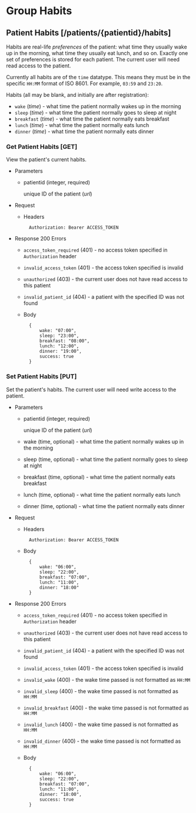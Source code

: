 # Group Habits
## Patient Habits [/patients/{patientid}/habits]
Habits are real-life *preferences* of the patient: what time they usually wake up
in the morning, what time they usually eat lunch, and so on. Exactly one set of
preferences is stored for each patient. The current user will need read access
to the patient.

Currently all habits are of the `time` datatype. This means they must be in the
specific `HH:MM` format of ISO 8601. For example, `03:59` and `23:20`.

Habits (all may be blank, and initially are after registration):
+ `wake` (*time*) - what time the patient normally wakes up in the morning
+ `sleep` (*time*) - what time the patient normally goes to sleep at night
+ `breakfast` (*time*) - what time the patient normally eats breakfast
+ `lunch` (*time*) - what time the patient normally eats lunch
+ `dinner` (*time*) - what time the patient normally eats dinner


### Get Patient Habits [GET]
View the patient's current habits.

+ Parameters
    + patientid (integer, required)

        unique ID of the patient (*url*)

+ Request
    + Headers

            Authorization: Bearer ACCESS_TOKEN

+ Response 200
    Errors
    + `access_token_required` (401) - no access token specified in `Authorization`
    header
    + `invalid_access_token` (401) - the access token specified is invalid
    + `unauthorized` (403) - the current user does not have read access to this patient
    + `invalid_patient_id` (404) - a patient with the specified ID was not found

    + Body

            {
                wake: "07:00",
                sleep: "23:00",
                breakfast: "08:00",
                lunch: "12:00",
                dinner: "19:00",
                success: true
            }

### Set Patient Habits [PUT]
Set the patient's habits. The current user will need write access to the patient.

+ Parameters
    + patientid (integer, required)

        unique ID of the patient (*url*)
    + wake (time, optional) - what time the patient normally wakes up in the morning
    + sleep (time, optional) - what time the patient normally goes to sleep at night
    + breakfast (time, optional) - what time the patient normally eats breakfast
    + lunch (time, optional) - what time the patient normally eats lunch
    + dinner (time, optional) - what time the patient normally eats dinner

+ Request
    + Headers

            Authorization: Bearer ACCESS_TOKEN
    + Body

            {
                wake: "06:00",
                sleep: "22:00",
                breakfast: "07:00",
                lunch: "11:00",
                dinner: "18:00"
            }

+ Response 200
    Errors
    + `access_token_required` (401) - no access token specified in `Authorization`
    header
    + `unauthorized` (403) - the current user does not have read access to this patient
    + `invalid_patient_id` (404) - a patient with the specified ID was not found
    + `invalid_access_token` (401) - the access token specified is invalid
    + `invalid_wake` (400) - the wake time passed is not formatted as `HH:MM`
    + `invalid_sleep` (400) - the wake time passed is not formatted as `HH:MM`
    + `invalid_breakfast` (400) - the wake time passed is not formatted as `HH:MM`
    + `invalid_lunch` (400) - the wake time passed is not formatted as `HH:MM`
    + `invalid_dinner` (400) - the wake time passed is not formatted as `HH:MM`

    + Body

            {
                wake: "06:00",
                sleep: "22:00",
                breakfast: "07:00",
                lunch: "11:00",
                dinner: "18:00",
                success: true
            }

